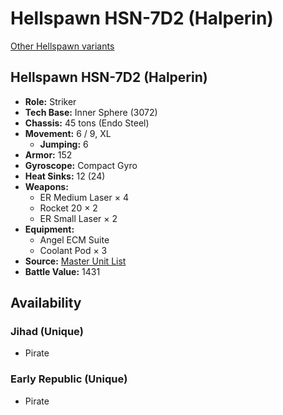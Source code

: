 # Hellspawn HSN-7D2 (Halperin)

[Other Hellspawn variants](../hellspawn.md)

## Hellspawn HSN-7D2 (Halperin)
- **Role:** Striker
- **Tech Base:** Inner Sphere (3072)
- **Chassis:** 45 tons (Endo Steel)
- **Movement:** 6 / 9, XL
  - **Jumping:** 6
- **Armor:** 152
- **Gyroscope:** Compact Gyro
- **Heat Sinks:** 12 (24)
- **Weapons:**
  - ER Medium Laser × 4
  - Rocket 20 × 2
  - ER Small Laser × 2
- **Equipment:**
  - Angel ECM Suite
  - Coolant Pod × 3
- **Source:** [Master Unit List](http://masterunitlist.info/Unit/Details/1478/hellspawn-hsn-7d2-halperin)
- **Battle Value:** 1431

## Availability

### Jihad (Unique)
- Pirate

### Early Republic (Unique)
- Pirate

